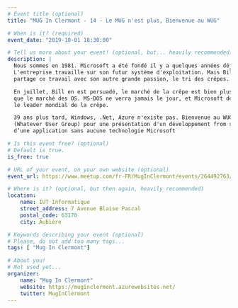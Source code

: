 ```yaml
---
# Event title (optional)
title: "MUG In Clermont - 14 - Le MUG n'est plus, Bienvenue au WUG"

# When is it? (required)
event_date: "2019-10-01 18:30:00"

# Tell us more about your event! (optional, but... heavily recommended)
description: |
  Nous sommes en 1981. Microsoft a été fondé il y a quelques années déjà.
  L'entreprise travaille sur son futur système d'exploitation. Mais Bill Gates
  partage ce travail avec son autre grande passion, le tri des crêpes.

  En juillet, Bill en est persuadé, le marché de la crêpe est bien plus porteur
  que le marché des OS. MS-DOS ne verra jamais le jour, et Microsoft deviendra
  le leader mondial de la crêpe.

  39 ans plus tard, Windows, .Net, Azure n'existe pas. Bienvenue au WUG
  (Whatever User Group) pour une présentation d'un développement from scratch
  d’une application sans aucune technologie Microsoft

# Is this event free? (optional)
# Default is true.
is_free: true

# URL of your event, on your own website (optional)
event_url: https://www.meetup.com/fr-FR/MugInClermont/events/264492763/

# Where is it? (optional, but then again, heavily recommended)
location:
    name: IUT Informatique
    street_address: 7 Avenue Blaise Pascal
    postal_code: 63170
    city: Aubière

# Keywords describing your event (optional)
# Please, do not add too many tags...
tags: [ "Mug In Clermont"]

# About you!
# Not used yet...
organizer:
    name: "Mug In Clermont"
    website: https://muginclermont.azurewebsites.net/
    twitter: MugInClermont
---
```

